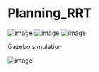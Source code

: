 # Planning_RRT
![image](https://user-images.githubusercontent.com/90351952/185041817-2e571bfc-8ffc-4cca-b4f5-3068884dcb5e.png)
![image](https://user-images.githubusercontent.com/90351952/185041873-38ad37c6-4ea5-4568-9718-782dfd6e6b94.png)
![image](https://user-images.githubusercontent.com/90351952/185041897-6a644cf6-5d8c-4c09-bb2c-387b87794a69.png)


Gazebo simulation 


![image](https://user-images.githubusercontent.com/90351952/185041987-913b2b26-3fad-4109-9229-1616a5ac6497.png)
